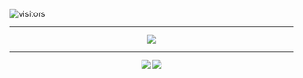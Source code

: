 ![visitors](https://visitor-badge.glitch.me/badge?page_id=page.id&left_color=green&right_color=red)

---

<p align="center">
  <img src="https://github-readme-stats.vercel.app/api?username=KingHector&show_icons=true&theme=dracula" />
</p>

---

<p align="center">
  <a>
    <img src="https://spotify-github-profile.vercel.app/api/view?uid=zer0gaminggr&cover_image=true&theme=natemoo-re&bar_color=53b14f&bar_color_cover=true" />
  </a>  
  
  <a>
    <img src="https://i.imgur.com/Aa8mB8H.gif" />
  </a> 
</p>
